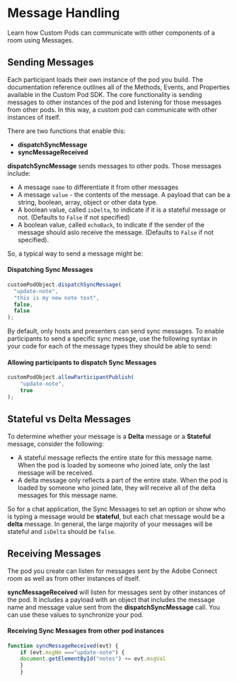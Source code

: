 # Message Handling
Learn how Custom Pods can communicate with other components of a room using Messages. 

## Sending Messages

Each participant loads their own instance of the pod you build. The documentation reference outlines all of the Methods, Events, and Properties available in the Custom Pod SDK. The core functionality is sending messages to other instances of the pod and listening for those messages from other pods. In this way, a custom pod can communicate with other instances of itself.

There are two functions that enable this: 

- **dispatchSyncMessage**
- **syncMessageReceived**

**dispatchSyncMessage** sends messages to other pods. Those messages include:
- A message `name` to differentiate it from other messages
- A message `value` - the contents of the message. A payload that can be a string, boolean, array, object or other data type.
- A boolean value, called `isDelta`, to indicate if it is a stateful message or not. (Defaults to `False` if not specified)
- A boolean value, called `echoBack`, to indicate if the sender of the message should aslo receive the message. (Defaults to `False` if not specified).

So, a typical way to send a message might be:

<CodeBlock slots="heading, code" languages="JavaScript"/>

#### Dispatching Sync Messages

```javascript
customPodObject.dispatchSyncMessage(
  "update-note",
  "this is my new note text",
  false,
  false
);

```
By default, only hosts and presenters can send sync messages. To enable participants to send a specific sync messge, use the following syntax in your code for each of the message types they should be able to send:

<CodeBlock slots="heading, code" languages="JavaScript"/>

#### Allowing participants to dispatch Sync Messages

```javascript
customPodObject.allowParticipantPublish(
    "update-note", 
    true
);

```

## Stateful vs Delta Messages

To determine whether your message is a **Delta** message or a **Stateful** message, consider the following:
- A stateful message reflects the entire state for this message name. When the pod is loaded by someone who joined late, only the last message will be received.
- A delta message only reflects a part of the entire state. When the pod is loaded by someone who joined late, they will receive all of the delta messages for this message name.

So for a chat application, the Sync Messages to set an option or show who is typing a message would be **stateful**, but each chat message would be a **delta** message. In general, the large majority of your messages will be stateful and `isDelta` should be `false`.

## Receiving Messages

The pod you create can listen for messages sent by the Adobe Connect room as well as from other instances of itself.

**syncMessageReceived** will listen for messages sent by other instances of the pod. It includes a payload with an object that includes the message name and message value sent from the **dispatchSyncMessage** call. You can use these values to synchronize your pod.

<CodeBlock slots="heading, code" languages="JavaScript"/>

#### Receiving Sync Messages from other pod instances

```javascript
function syncMessageReceived(evt) {
    if (evt.msgNm ==="update-note") {
    document.getElementById("notes") += evt.msgVal
    }
    }
````
